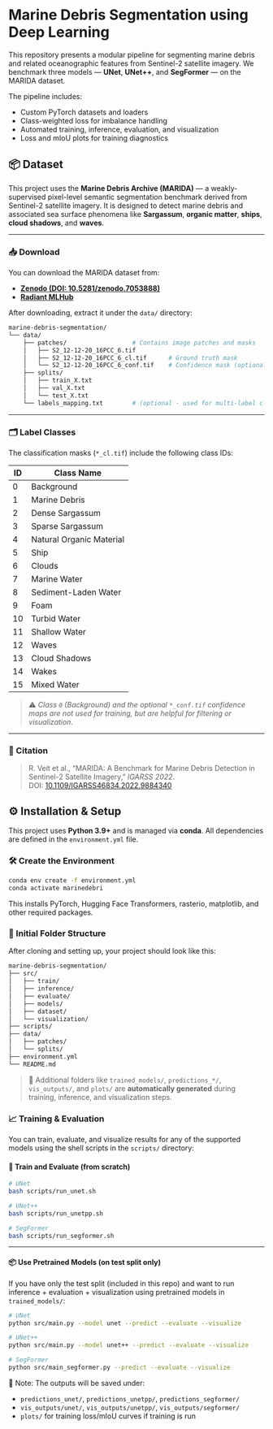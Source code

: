 # Marine Debris Segmentation using Deep Learning

This repository presents a modular pipeline for segmenting marine debris and related oceanographic features from Sentinel-2 satellite imagery. We benchmark three models — **UNet**, **UNet++**, and **SegFormer** — on the MARIDA dataset.

The pipeline includes:
- Custom PyTorch datasets and loaders
- Class-weighted loss for imbalance handling
- Automated training, inference, evaluation, and visualization
- Loss and mIoU plots for training diagnostics

## 📦 Dataset

This project uses the **Marine Debris Archive (MARIDA)** — a weakly-supervised pixel-level semantic segmentation benchmark derived from Sentinel-2 satellite imagery. It is designed to detect marine debris and associated sea surface phenomena like **Sargassum**, **organic matter**, **ships**, **cloud shadows**, and **waves**.

---

### 📥 Download

You can download the MARIDA dataset from:

- **[Zenodo (DOI: 10.5281/zenodo.7053888)](https://doi.org/10.5281/zenodo.7053888)**
- **[Radiant MLHub](https://mlhub.earth/data/marida)**

After downloading, extract it under the `data/` directory:

```bash
marine-debris-segmentation/
└── data/
    ├── patches/                  # Contains image patches and masks
    │   ├── S2_12-12-20_16PCC_6.tif
    │   ├── S2_12-12-20_16PCC_6_cl.tif      # Ground truth mask
    │   └── S2_12-12-20_16PCC_6_conf.tif    # Confidence mask (optional)
    ├── splits/
    │   ├── train_X.txt
    │   ├── val_X.txt
    │   └── test_X.txt
    └── labels_mapping.txt        # (optional - used for multi-label classification)
```

---

### 🗂️ Label Classes

The classification masks (`*_cl.tif`) include the following class IDs:

| ID  | Class Name               |
|-----|---------------------------|
| 0   | Background                |
| 1   | Marine Debris             |
| 2   | Dense Sargassum           |
| 3   | Sparse Sargassum          |
| 4   | Natural Organic Material  |
| 5   | Ship                      |
| 6   | Clouds                    |
| 7   | Marine Water              |
| 8   | Sediment-Laden Water      |
| 9   | Foam                      |
| 10  | Turbid Water              |
| 11  | Shallow Water             |
| 12  | Waves                     |
| 13  | Cloud Shadows             |
| 14  | Wakes                     |
| 15  | Mixed Water               |

> ⚠️ *Class `0` (Background) and the optional `*_conf.tif` confidence maps are not used for training, but are helpful for filtering or visualization.*

---

### 📄 Citation

> R. Veit et al., “MARIDA: A Benchmark for Marine Debris Detection in Sentinel-2 Satellite Imagery,” *IGARSS 2022*.  
> DOI: [10.1109/IGARSS46834.2022.9884340](https://doi.org/10.1109/IGARSS46834.2022.9884340)

## ⚙️ Installation & Setup

This project uses **Python 3.9+** and is managed via **conda**. All dependencies are defined in the `environment.yml` file.

### 🛠️ Create the Environment

```bash
conda env create -f environment.yml
conda activate marinedebri
```

This installs PyTorch, Hugging Face Transformers, rasterio, matplotlib, and other required packages.

### 📁 Initial Folder Structure

After cloning and setting up, your project should look like this:

```bash
marine-debris-segmentation/
├── src/
│   ├── train/
│   ├── inference/
│   ├── evaluate/
│   ├── models/
│   ├── dataset/
│   └── visualization/
├── scripts/
├── data/
│   ├── patches/
│   └── splits/
├── environment.yml
└── README.md
```

> 🔄 Additional folders like `trained_models/`, `predictions_*/`, `vis_outputs/`, and `plots/` are **automatically generated** during training, inference, and visualization steps.

### 📈 Training & Evaluation

You can train, evaluate, and visualize results for any of the supported models using the shell scripts in the `scripts/` directory:

#### 🔁 Train and Evaluate (from scratch)

```bash
# UNet
bash scripts/run_unet.sh

# UNet++
bash scripts/run_unetpp.sh

# SegFormer
bash scripts/run_segformer.sh
```

---

#### 📦 Use Pretrained Models (on test split only)

If you have only the test split (included in this repo) and want to run inference + evaluation + visualization using pretrained models in `trained_models/`:

```bash
# UNet
python src/main.py --model unet --predict --evaluate --visualize

# UNet++
python src/main.py --model unet++ --predict --evaluate --visualize

# SegFormer
python src/main_segformer.py --predict --evaluate --visualize
```

🧠 Note: The outputs will be saved under:

- `predictions_unet/`, `predictions_unetpp/`, `predictions_segformer/`
- `vis_outputs/unet/`, `vis_outputs/unetpp/`, `vis_outputs/segformer/`
- `plots/` for training loss/mIoU curves if training is run